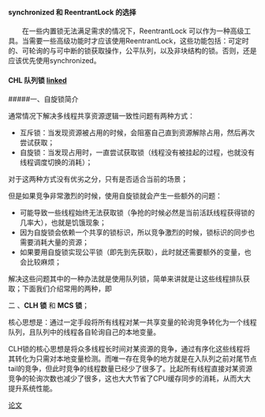 #### synchronized 和 ReentrantLock 的选择

　　在一些内置锁无法满足需求的情况下，ReentrantLock 可以作为一种高级工具。当需要一些高级功能时才应该使用ReentrantLock，这些功能包括：可定时的、可轮询的与可中断的锁获取操作，公平队列，以及非块结构的锁。否则，还是应该优先使用synchronized。

#### CHL 队列锁 [linked](https://www.cnblogs.com/sanzao/p/10567529.html)

#####一、自旋锁简介

通常情况下解决多线程共享资源逻辑一致性问题有两种方式：

- 互斥锁：当发现资源被占用的时候，会阻塞自己直到资源解除占用，然后再次尝试获取；
- 自旋锁：当发现占用时，一直尝试获取锁（线程没有被挂起的过程，也就没有线程调度切换的消耗）；

对于这两种方式没有优劣之分，只有是否适合当前的场景；

但是如果竞争非常激烈的时候，使用自旋锁就会产生一些额外的问题：

- 可能导致一些线程始终无法获取锁（争抢的时候必然是当前活跃线程获得锁的几率大），也就是饥饿现象；
- 因为自旋锁会依赖一个共享的锁标识，所以竞争激烈的时候，锁标识的同步也需要消耗大量的资源；
- 如果要用自旋锁实现公平锁（即先到先获取），此时就还需要额外的变量，也会比较麻烦；

解决这些问题其中的一种办法就是使用队列锁，简单来讲就是让这些线程排队获取；下面我们介绍常用的两种，即 

二 、**CLH 锁** 和 **MCS 锁**；

核心思想是：通过一定手段将所有线程对某一共享变量的轮询竞争转化为一个线程队列，且队列中的线程各自轮询自己的本地变量。

CLH锁的核心思想是将众多线程长时间对某资源的竞争，通过有序化这些线程将其转化为只需对本地变量检测。而唯一存在竞争的地方就是在入队列之前对尾节点tail的竞争，但此时竞争的线程数量已经少了很多了。比起所有线程直接对某资源竞争的轮询次数也减少了很多，这也大大节省了CPU缓存同步的消耗，从而大大提升系统性能。

[论文](http://www.cs.tau.ac.il/~shanir/nir-pubs-web/Papers/CLH.pdf)

